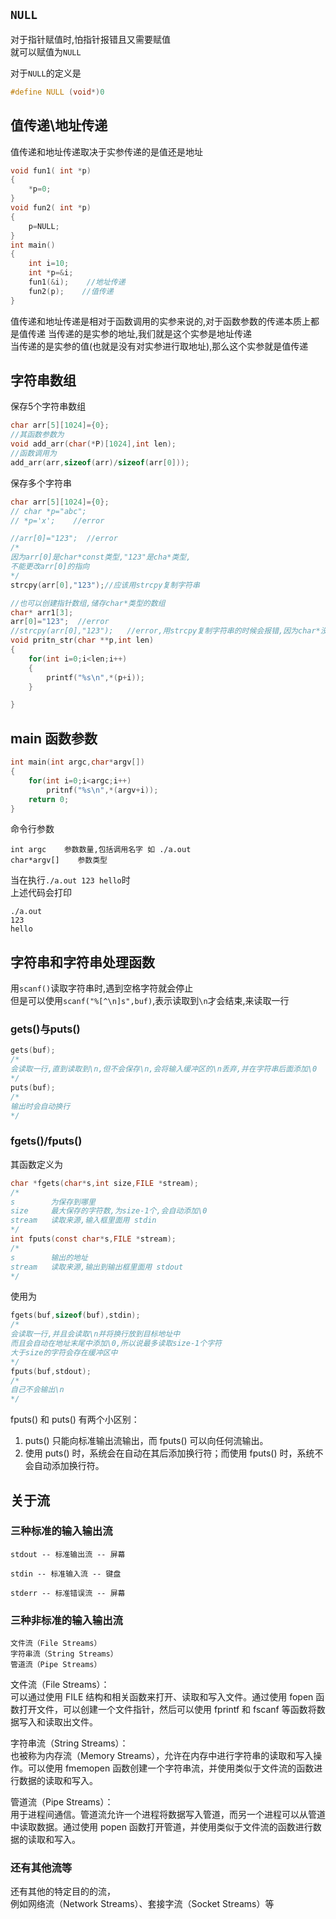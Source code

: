 <!-- 2023年07月17日 -->
## `NULL`
对于指针赋值时,怕指针报错且又需要赋值  
就可以赋值为`NULL`

对于`NULL`的定义是
```c
#define NULL (void*)0
```
## 值传递\地址传递
值传递和地址传递取决于实参传递的是值还是地址

```c
void fun1( int *p)
{
    *p=0;
}
void fun2( int *p)
{
    p=NULL;
}
int main()
{
    int i=10;
    int *p=&i;
    fun1(&i);    //地址传递
    fun2(p);    //值传递
}
```

值传递和地址传递是相对于函数调用的实参来说的,对于函数参数的传递本质上都是值传递
当传递的是实参的地址,我们就是这个实参是地址传递  
当传递的是实参的值(也就是没有对实参进行取地址),那么这个实参就是值传递  

## 字符串数组


保存5个字符串数组
```c
char arr[5][1024]={0};
//其函数参数为
void add_arr(char(*P)[1024],int len);
//函数调用为
add_arr(arr,sizeof(arr)/sizeof(arr[0]));
```
保存多个字符串
```c
char arr[5][1024]={0};
// char *p="abc";
// *p='x';    //error

//arr[0]="123";  //error
/*
因为arr[0]是char*const类型,"123"是cha*类型,  
不能更改arr[0]的指向
*/
strcpy(arr[0],"123");//应该用strcpy复制字符串

//也可以创建指针数组,储存char*类型的数组
char* arr1[3];
arr[0]="123";  //error
//strcpy(arr[0],"123");   //error,用strcpy复制字符串的时候会报错,因为char*没有空间
void pritn_str(char **p,int len)
{
    for(int i=0;i<len;i++)
    {
        printf("%s\n",*(p+i));
    }

}
```


## main 函数参数
```c
int main(int argc,char*argv[])
{
    for(int i=0;i<argc;i++)
        pritnf("%s\n",*(argv+i));
    return 0;
}
```
命令行参数
    
    int argc    参数数量,包括调用名字 如 ./a.out
    char*argv[]    参数类型

当在执行`./a.out 123 hello`时  
上述代码会打印

    ./a.out
    123
    hello

## 字符串和字符串处理函数

用`scanf()`读取字符串时,遇到空格字符就会停止  
但是可以使用`scanf("%[^\n]s",buf)`,表示读取到`\n`才会结束,来读取一行

### gets()与puts()
```c
gets(buf);
/*
会读取一行,直到读取到\n,但不会保存\n,会将输入缓冲区的\n丢弃,并在字符串后面添加\0
*/
puts(buf);
/*
输出时会自动换行
*/
```
### fgets()/fputs()

其函数定义为
```c
char *fgets(char*s,int size,FILE *stream);
/*
s        为保存到哪里
size     最大保存的字符数,为size-1个,会自动添加\0
stream   读取来源,输入框里面用 stdin
*/
int fputs(const char*s,FILE *stream);
/*
s        输出的地址
stream   读取来源,输出到输出框里面用 stdout
*/
```
使用为
```c
fgets(buf,sizeof(buf),stdin);
/*
会读取一行,并且会读取\n并将换行放到目标地址中
而且会自动在地址末尾中添加\0,所以说最多读取size-1个字符
大于size的字符会存在缓冲区中
*/
fputs(buf,stdout);
/*
自己不会输出\n
*/
```

fputs() 和 puts() 有两个小区别：  
1. puts() 只能向标准输出流输出，而 fputs() 可以向任何流输出。  
2. 使用 puts() 时，系统会在自动在其后添加换行符；而使用 fputs() 时，系统不会自动添加换行符。

## 关于流

### 三种标准的输入输出流
    stdout -- 标准输出流 -- 屏幕
    
    stdin -- 标准输入流 -- 键盘
    
    stderr -- 标准错误流 -- 屏幕

### 三种非标准的输入输出流

    文件流（File Streams）
    字符串流（String Streams）
    管道流（Pipe Streams）
        
文件流（File Streams）：  
可以通过使用 FILE 结构和相关函数来打开、读取和写入文件。通过使用 fopen 函数打开文件，可以创建一个文件指针，然后可以使用 fprintf 和 fscanf 等函数将数据写入和读取出文件。

字符串流（String Streams）：  
也被称为内存流（Memory Streams），允许在内存中进行字符串的读取和写入操作。可以使用 fmemopen 函数创建一个字符串流，并使用类似于文件流的函数进行数据的读取和写入。

管道流（Pipe Streams）：  
用于进程间通信。管道流允许一个进程将数据写入管道，而另一个进程可以从管道中读取数据。通过使用 popen 函数打开管道，并使用类似于文件流的函数进行数据的读取和写入。

### 还有其他流等
还有其他的特定目的的流，  
例如网络流（Network Streams）、套接字流（Socket Streams）等